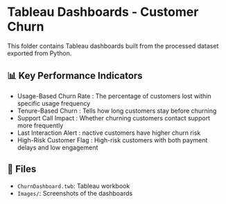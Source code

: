 # Tableau Dashboards - Customer Churn

This folder contains Tableau dashboards built from the processed dataset exported from Python.

## 📊 Key Performance Indicators
- Usage-Based Churn Rate : The percentage of customers lost within specific usage frequency
- Tenure-Based Churn : Tells how long customers stay before churning
- Support Call Impact : Whether churning customers contact support more frequently
- Last Interaction Alert : nactive customers have higher churn risk
- High-Risk Customer Flag : High-risk customers with both payment delays and low engagement


## 📁 Files
- `ChurnDashboard.twb`: Tableau workbook
- `Images/`: Screenshots of the dashboards
